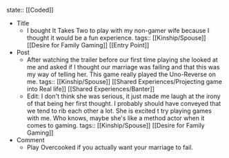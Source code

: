 state:: [[Coded]]

- Title
	- I bought It Takes Two to play with my non-gamer wife because I thought it would be a fun experience.
	  tags:: [[Kinship/Spouse]] [[Desire for Family Gaming]] [[Entry Point]]
- Post
	- After watching the trailer before our first time playing she looked at me and asked if I thought our marriage was failing and that this was my way of telling her. This game really played the Uno-Reverse on me.
	  tags:: [[Kinship/Spouse]] [[Shared Experiences/Projecting game into Real life]] [[Shared Experiences/Banter]]
	- Edit: I don't think she was serious, it just made me laugh at the irony of that being her first thought. I probably should have conveyed that we tend to rib each other a lot. She is excited t try playing games with me. Who knows, maybe she's like a method actor when it comes to gaming.
	  tags:: [[Kinship/Spouse]] [[Desire for Family Gaming]]
- Comment
	- Play Overcooked if you actually want your marriage to fail.